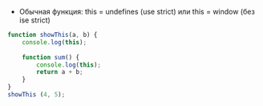 - Обычная функция: this = undefines (use strict) или this = window (без ise strict)
```js
function showThis(a, b) {
    console.log(this);
    
    function sum() {
        console.log(this);
        return a + b;
    }
}
showThis (4, 5);
```